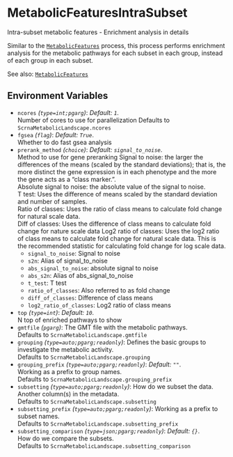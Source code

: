 # MetabolicFeaturesIntraSubset

Intra-subset metabolic features - Enrichment analysis in details

Similar to the [`MetabolicFeatures`](./MetabolicFeatures.md) process,
this process performs enrichment analysis for the metabolic pathways for
each subset in each group, instead of each group in each subset.<br />

See also: [`MetabolicFeatures`](./MetabolicFeatures.md)

## Environment Variables

- `ncores` *(`type=int;pgarg`)*: *Default: `1`*. <br />
    Number of cores to use for parallelization
    Defaults to `ScrnaMetabolicLandscape.ncores`
- `fgsea` *(`flag`)*: *Default: `True`*. <br />
    Whether to do fast gsea analysis
- `prerank_method` *(`choice`)*: *Default: `signal_to_noise`*. <br />
    Method to use for gene preranking
    Signal to noise: the larger the differences of the means
    (scaled by the standard deviations); that is, the more distinct
    the gene expression is in each phenotype and the more the gene
    acts as a “class marker.”.<br />
    Absolute signal to noise: the absolute value of the signal to
    noise.<br />
    T test: Uses the difference of means scaled by the standard
    deviation and number of samples.<br />
    Ratio of classes: Uses the ratio of class means to calculate
    fold change for natural scale data.<br />
    Diff of classes: Uses the difference of class means to calculate
    fold change for nature scale data
    Log2 ratio of classes: Uses the log2 ratio of class means to
    calculate fold change for natural scale data. This is the
    recommended statistic for calculating fold change for log scale
    data.<br />
    - `signal_to_noise`:
        Signal to noise
    - `s2n`:
        Alias of signal_to_noise
    - `abs_signal_to_noise`:
        absolute signal to noise
    - `abs_s2n`:
        Alias of abs_signal_to_noise
    - `t_test`:
        T test
    - `ratio_of_classes`:
        Also referred to as fold change
    - `diff_of_classes`:
        Difference of class means
    - `log2_ratio_of_classes`:
        Log2 ratio of class means
- `top` *(`type=int`)*: *Default: `10`*. <br />
    N top of enriched pathways to show
- `gmtfile` *(`pgarg`)*:
    The GMT file with the metabolic pathways.<br />
    Defaults to `ScrnaMetabolicLandscape.gmtfile`
- `grouping` *(`type=auto;pgarg;readonly`)*:
    Defines the basic groups to
    investigate the metabolic activity.<br />
    Defaults to `ScrnaMetabolicLandscape.grouping`
- `grouping_prefix` *(`type=auto;pgarg;readonly`)*: *Default: `""`*. <br />
    Working as a prefix to group
    names.<br />
    Defaults to `ScrnaMetabolicLandscape.grouping_prefix`
- `subsetting` *(`type=auto;pgarg;readonly`)*:
    How do we subset the data.<br />
    Another column(s) in the metadata.<br />
    Defaults to `ScrnaMetabolicLandscape.subsetting`
- `subsetting_prefix` *(`type=auto;pgarg;readonly`)*:
    Working as a prefix to
    subset names.<br />
    Defaults to `ScrnaMetabolicLandscape.subsetting_prefix`
- `subsetting_comparison` *(`type=json;pgarg;readonly`)*: *Default: `{}`*. <br />
    How do we compare the
    subsets.<br />
    Defaults to `ScrnaMetabolicLandscape.subsetting_comparison`

